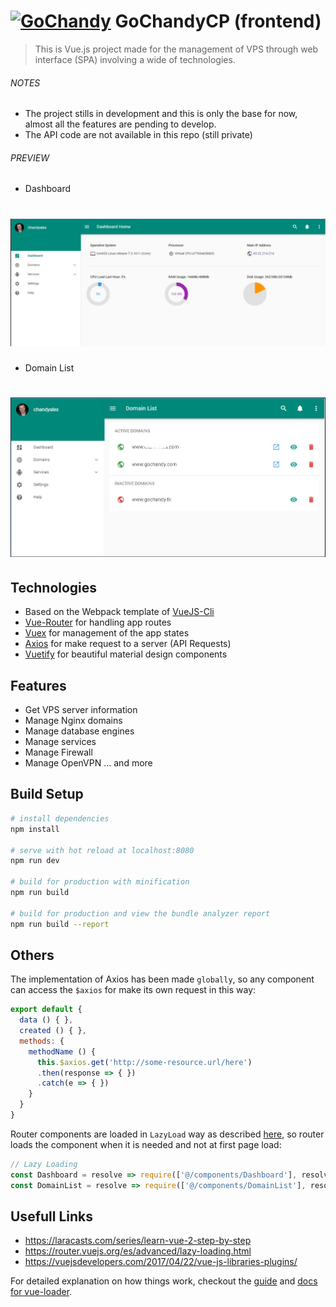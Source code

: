 # [![GoChandy](http://tv.gochandy.com/img/favicon.png)](https://www.gochandy.com/) GoChandyCP (frontend)

> This is Vue.js project made for the management of VPS through web interface (SPA) involving a wide of technologies.

###### NOTES
- The project stills in development and this is only the base for now, almost all the features are pending to develop.
- The API code are not available in this repo (still private)

###### PREVIEW
- Dashboard
# ![Dashboard](./screenshots/dashboard.PNG)
- Domain List
# ![Domain List](./screenshots/domain_list.PNG)

## Technologies
- Based on the Webpack template of [VueJS-Cli](https://github.com/vuejs/vue-cli)
- [Vue-Router](https://router.vuejs.org/es/essentials/getting-started.html) for handling app routes
- [Vuex](https://vuex.vuejs.org/en/intro.html) for management of the app states
- [Axios](https://github.com/mzabriskie/axios) for make request to a server (API Requests)
- [Vuetify](https://vuetifyjs.com/) for beautiful material design components

## Features
- Get VPS server information
- Manage Nginx domains
- Manage database engines
- Manage services
- Manage Firewall
- Manage OpenVPN
... and more

## Build Setup

``` bash
# install dependencies
npm install

# serve with hot reload at localhost:8080
npm run dev

# build for production with minification
npm run build

# build for production and view the bundle analyzer report
npm run build --report
```

## Others
The implementation of Axios has been made `globally`, so any component can access the `$axios` for make its own request in this way:
```js
export default {
  data () { },
  created () { },
  methods: {
    methodName () {
      this.$axios.get('http://some-resource.url/here')
      .then(response => { })
      .catch(e => { })
    }
  }
}
```
Router components are loaded in `LazyLoad` way as described [here](https://router.vuejs.org/es/advanced/lazy-loading.html), so router loads the component when it is needed and not at first page load:
```js
// Lazy Loading
const Dashboard = resolve => require(['@/components/Dashboard'], resolve)
const DomainList = resolve => require(['@/components/DomainList'], resolve)
```
## Usefull Links
- https://laracasts.com/series/learn-vue-2-step-by-step
- https://router.vuejs.org/es/advanced/lazy-loading.html
- https://vuejsdevelopers.com/2017/04/22/vue-js-libraries-plugins/

For detailed explanation on how things work, checkout the [guide](http://vuejs-templates.github.io/webpack/) and [docs for vue-loader](http://vuejs.github.io/vue-loader).